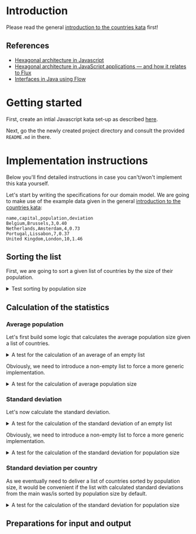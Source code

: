 # Introduction

Please read the general [introduction to the countries kata](../README.md) first!

## References

- [Hexagonal architecture in Javascript](https://picostitch.com/tidbits/2021/02/hexagonal-architecture-in-javascript/)
- [Hexagonal architecture in JavaScript applications — and how it relates to Flux](https://medium.com/@Killavus/hexagonal-architecture-in-javascript-applications-and-how-it-relates-to-flux-349616d1268d#.ik8250i7s)
- [Interfaces in Java using Flow](https://flow.org/en/docs/types/interfaces)

# Getting started

First, create an intial Javascript kata set-up as described [here](https://github.com/zhendrikse/tdd/tree/master/cookiecutter).

Next, go the the newly created project directory and consult
the provided ``README.md`` in there.

# Implementation instructions

Below you'll find detailed instructions in case you can't/won't implement
this kata yourself.

Let's start by writing the specifications for our domain model.
We are going to make use of the example data given in 
the general [introduction to the countries kata](../README.md):

```
name,capital,population,deviation
Belgium,Brussels,3,0.40
Netherlands,Amsterdam,4,0.73
Portugal,Lissabon,7,0.37
United Kingdom,London,10,1.46 
```

## Sorting the list

First, we are going to sort a given list of countries by the size of their population.

<details>
  <summary>Test sorting by population size</summary>

```javascript
describe('A list without countries (empty list)', function () {
  it('should sort the empty list', function () {
    var countryList = new CountryList();
    expect(countryList.sorted_by_population()).toEqual([]);
  });
```

To make this test pass, we define a `CountryList` class with
the required method:

```javascript
class CountryList {
  constructor(countryList = []) {
    this.countryList = countryList;
  }

  sorted_by_population() {
    return this.countryList;
  }
```

Next, it should sort a non-empty list

```javascript
const NETHERLANDS = new Country("Netherlands", "Amsterdam", 4)
const PORTUGAL = new Country("Portugal", "Lissabon", 7)
const BELGIUM = new Country("Belgium", "Brussels", 3)
const UNITED_KINGDOM = new Country("United Kingdom", "London", 10)

const COUNTRY_LIST_FOR_TESTING = [NETHERLANDS, PORTUGAL, BELGIUM, UNITED_KINGDOM]

describe('A list with countries', function () {
  it('should sort the countries by population size', function () {
    var countryList = new CountryList(COUNTRY_LIST_FOR_TESTING);
    expect(countryList.sorted_by_population()[0]).toEqual(BELGIUM);
    expect(countryList.sorted_by_population()[1]).toEqual(NETHERLANDS);
    expect(countryList.sorted_by_population()[2]).toEqual(PORTUGAL);
    expect(countryList.sorted_by_population()[3]).toEqual(UNITED_KINGDOM);
  });
```

This forces us to define a `Country` and a `CountryList` class:

<details>
  <summary>Code to make the test pass</summary>

```javascript
class Country {
    constructor(name, capital, population) {
        this.name = name;
        this.capital = capital;
        this.population = population;
    }
}

module.exports = {
    Country: Country
}
```

```javascript
class CountryList {
  constructor(countryList = []) {
    this.countryList = countryList;
  }

  sorted_by_population() {
    return this.countryList.sort(function(country1, country2) {return country1.population - country2.population});
  }
```

which can be refactored to

```javascript
class CountryList {
  constructor(countryList = []) {
    this.countryList = countryList;
  }

  compare(country1, country2) {
    return country1.population - country2.population
  }

  sorted_by_population() {
    return this.countryList.sort(this.compare);
  }
```
</details>

</details>

## Calculation of the statistics

### Average population

Let's first build some logic that calculates the average population
size given a list of countries.

<details>
  <summary>A test for the calculation of an average of an empty list</summary>

```javascript
describe('A list without countries (empty list)', function () {
  let countryList;

  beforeEach(function() {
    countryList = new CountryList();
  });

  // ...

  it('calculates the average population', function() {
    expect(countryList.average_population()).toEqual(0);
  });
```

We can easily make this test pass

<details>
  <summary>Implementation</summary>

```javascript
  average_population() {
    return 0;
  }
```
</details>
</details>

Obviously, we need to introduce a non-empty list to force a more generic
implementation.

<details>
  <summary>A test for the calculation of average population size</summary>

```javascript
describe('A list with countries', function () {
  let countryList;

  beforeEach(function() {
    countryList = new CountryList(COUNTRY_LIST_FOR_TESTING);
  });
  
  // ...

  it('calculates the average population', function() {
    expect(countryList.average_population()).toEqual(6);
  });  
```

<details>
  <summary>Implementation</summary>

```javascript
  average_population() {
    if (!this.countryList.length)
      return 0;

    var totalPopulation = this.sumOf(this.countryList.map(country => country.population));
    return totalPopulation / this.countryList.length;
  }
```
</details>
</details>

### Standard deviation

Let's now calculate the standard deviation.

<details>
  <summary>A test for the calculation of the standard deviation of an empty list</summary>

  ```javascript
  it('calculates the standard deviation', function() {
    expect(countryList.standard_deviation()).toEqual(0);
  });
  ```

<details>
  <summary>Implementation</summary>

  ```python
  standard_deviation() {
    return 0;
  }
  ```
</details>
</details>

Obviously, we need to introduce a non-empty list to force a more generic
implementation.

<details>
  <summary>A test for the calculation of the standard deviation for population size</summary>

  ```javascript
  it('calculates the standard deviation', function() {
    expect(countryList.standard_deviation()).toBeCloseTo(2.7386, 4);
  });
  ```

This forces us to generalize to

<details>
  <summary>Implementation</summary>

  ```javascript
  standard_deviation() {
    if (!this.countryList.length)
      return 0;

    var average = this.average_population();
    var diviationsList = this.countryList.map(country => (country.population - average) * (country.population - average));
    return Math.sqrt(this.sumOf(diviationsList) / this.countryList.length)
  }
  ```
</details>
</details>

### Standard deviation per country

As we eventually need to deliver a list of countries sorted by population size,
it would be convenient if the list with calculated standard deviations from the
main was/is sorted by population size by default. 

<details>
  <summary>A test for the calculation of the standard deviation for population size</summary>

  ```python
  def test_standard_deviations_per_country(self, country_list):
      assert_that(country_list.standard_deviations_per_country(), equal_to([1.10, 0.73, 0.37, 1.46]))
  ```

<details>
  <summary>Implementation that makes the test pass</summary>

  ```python
  def standard_deviations_per_country(self):
    standard_deviation = self.standard_deviation()
    return [
      round(abs(self.average_population() - country.population) / standard_deviation, 2) 
      for country in self.sorted_by_population()]
  ```
</details>
</details>

## Preparations for input and output